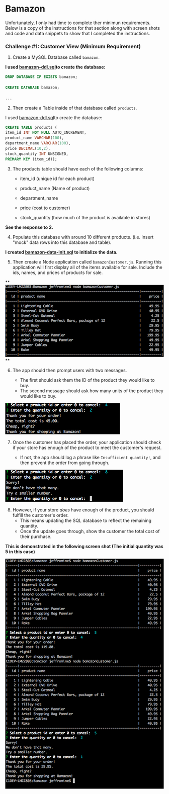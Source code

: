 # Bamazon
Unfortunately, I only had time to complete ther minimun requirements.  Below is a copy of the instructions for that section along with screen shots and code and data snippets to show that I completed the instructions.


### Challenge #1: Customer View (Minimum Requirement)


1. Create a MySQL Database called `bamazon`.

**I used  [bamazon-ddl.sql](./bamazon-ddl.sql)to create the database:**

```sql
DROP DATABASE IF EXISTS bamazon;

CREATE DATABASE bamazon;

...
```

2. Then create a Table inside of that database called `products`.

I used  [bamazon-ddl.sql](./bamazon-ddl.sql)to create the database:
```sql
CREATE TABLE products (
item_id INT NOT NULL AUTO_INCREMENT,
product_name VARCHAR(100),
department_name VARCHAR(100),
price DECIMAL(10,2),
stock_quantity INT UNSIGNED,
PRIMARY KEY (item_id));
```


3. The products table should have each of the following columns:

   * item_id (unique id for each product)

   * product_name (Name of product)

   * department_name

   * price (cost to customer)

   * stock_quantity (how much of the product is available in stores)
   
   
**See the response to 2.**   

4. Populate this database with around 10 different products. (i.e. Insert "mock" data rows into this database and table).

**I created [bamazon-data-init.sql](./bamazon-data-init.sql) to initialize the data.**

5. Then create a Node application called `bamazonCustomer.js`. Running this application will first display all of the items available for sale. Include the ids, names, and prices of products for sale.

** ![Displaying All The Products](./product_list.png)**

6. The app should then prompt users with two messages.

   * The first should ask them the ID of the product they would like to buy.
   * The second message should ask how many units of the product they would like to buy.

**![Prompt Happy Path](./prompts_happy_path.png)**

7. Once the customer has placed the order, your application should check if your store has enough of the product to meet the customer's request.

   * If not, the app should log a phrase like `Insufficient quantity!`, and then prevent the order from going through.

**![Prompt Insufficient Quantity](./prompts_insufficient_quantity_path.png)**

8. However, if your store _does_ have enough of the product, you should fulfill the customer's order.
   * This means updating the SQL database to reflect the remaining quantity.
   * Once the update goes through, show the customer the total cost of their purchase.

**This is demonstrated in the following screen shot (The initial quantity was 5 in this case)**

![Quantity Decrement](./quantity_decrement.png)
